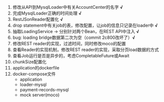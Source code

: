 1. 修改从API到MysqlLoader中有关AccountCenter的名字 **√**
2. 完成MysqlLoader正确的时间处理 **√**
3. RestJSonReader配置化 **√**
4. drop statement中有关job的表，修改配置，让job的信息只记录在loader中 **√**
5. 抽取LoadingService -> 分别针对两个Bean，在REST API中注入 **√**
6. bug: loading bridge数据第二次为空（commit 2c800改坏了）**√**
7. 修改REST reader的实现，过滤时间，同时修改moco的配置
8. 查看Reader的实现机制，修改REST reader的实现，采取分页load数据的方式
9. 查看Job运行是否是异步的，考虑CompletableFuture或Await
10. chunkSize配置化
11. application的dockerfile
12. docker-compose文件
    - application
    - loader-mysql
    - payment-records-mysql
    - mock server(moco)